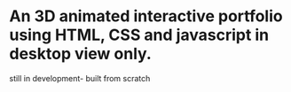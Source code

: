 # An 3D animated interactive portfolio using HTML, CSS and javascript in desktop view only.
still in development- built from scratch
